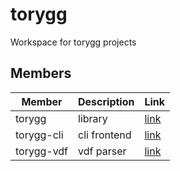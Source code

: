# torygg

Workspace for torygg projects

## Members
| Member     | Description  | Link                 |
|------------|--------------|----------------------|
| torygg     | library      | [link](./torygg)     |
| torygg-cli | cli frontend | [link](./torygg-cli) |
| torygg-vdf | vdf parser   | [link](./torygg-vdf) |


